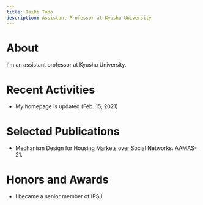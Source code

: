 ```yaml
---
title: Taiki Todo
description: Assistant Professor at Kyushu University
---
```


# About
I'm an assistant professor at Kyushu University.

# Recent Activities
- My homepage is updated (Feb. 15, 2021)

# Selected Publications
- Mechanism Design for Housing Markets over Social Networks. AAMAS-21.

# Honors and Awards
- I became a senior member of IPSJ
